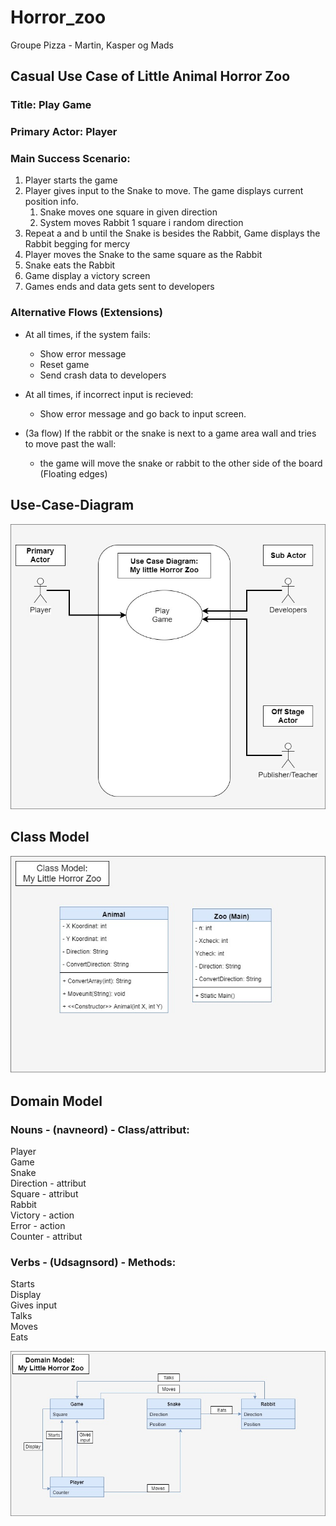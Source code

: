 # Horror_zoo
Groupe Pizza - Martin, Kasper og Mads

## Casual Use Case of Little Animal Horror Zoo

### Title:	Play Game<br/>

### Primary Actor: Player <br/> 	

### Main Success Scenario:<br/>
1. Player starts the game  <br/>
2. Player gives input to the Snake to move. The game displays current position info.<br/>
    1. Snake moves one square in given direction<br/>
    2. System moves Rabbit 1 square i random direction<br/>
3. Repeat a and b until the Snake is besides the Rabbit, Game displays the Rabbit begging for mercy<br/>
4. Player moves the Snake to the same square as the Rabbit<br/>
5. Snake eats the Rabbit<br/>
6. Game display a victory screen<br/> 
7. Games ends and data gets sent to developers<br/>     

### Alternative Flows (Extensions)

* At all times, if the system fails:<br/> 
    * Show error message <br/> 
    * Reset game<br/> 
    * Send crash data to developers<br/> 

* At all times, if incorrect input is recieved:<br/> 
    * Show error message and go back to input screen.<br/> 

* (3a flow) If the rabbit or the snake is next to a game area wall and tries to move past the wall:<br/> 
    * the game will move the snake or rabbit to the other side of the board (Floating edges)


## Use-Case-Diagram

![alt text](https://raw.githubusercontent.com/MagiMartin/Horror_Zoo/master/Use%20Case%20Diagram.jpg)

## Class Model

![alt text](https://raw.githubusercontent.com/MagiMartin/Horror_Zoo/master/Class%20Model.jpg)

## Domain Model

### Nouns - (navneord) - Class/attribut:<br/>

Player<br/>
Game<br/>
Snake<br/>
Direction	- attribut<br/> 
Square	- attribut <br/>
Rabbit<br/>
Victory 	- action<br/>
Error		- action<br/>
Counter	- attribut <br/>


### Verbs - (Udsagnsord) - Methods: <br/>

Starts<br/>
Display<br/>
Gives input<br/>
Talks<br/>
Moves<br/>
Eats<br/>


![alt text](https://raw.githubusercontent.com/MagiMartin/Horror_Zoo/master/domain%20model.jpg)
